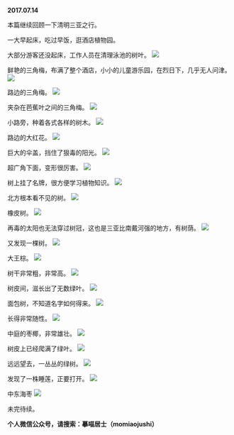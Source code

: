 
          
**2017.07.14**

本篇继续回顾一下清明三亚之行。

一大早起床，吃过早饭，逛酒店植物园。

大部分游客还没起床，工作人员在清理泳池的树叶。
![](http://wx3.sinaimg.cn/large/627d9660ly1fhj03emw06j20yg0mz797.jpg)


鲜艳的三角梅，布满了整个酒店，小小的儿童游乐园，在烈日下，几乎无人问津。
![](http://wx3.sinaimg.cn/large/627d9660ly1fhj03dbr1tj20yg0mz100.jpg)


路边的三角梅。
![](http://wx3.sinaimg.cn/large/627d9660ly1fhj03amtdcj20yg0mzjzt.jpg)


夹杂在芭蕉叶之间的三角梅。
![](http://wx3.sinaimg.cn/large/627d9660ly1fhj03egf3dj20yg0mzth6.jpg)


小路旁，种着各式各样的树木。
![](http://wx3.sinaimg.cn/large/627d9660ly1fhj03byhbgj20yg0mztfb.jpg)


路边的大红花。
![](http://wx3.sinaimg.cn/large/627d9660ly1fhj03cjkt6j20yg0mzn1i.jpg)


巨大的伞盖，挡住了狠毒的阳光。
![](http://wx3.sinaimg.cn/large/627d9660ly1fhj03c65t9j20yg0mz0z7.jpg)


超广角下面，变形很厉害。
![](http://wx3.sinaimg.cn/large/627d9660ly1fhj03ccsa6j20yg0mzgrs.jpg)


树上挂了名牌，很方便学习植物知识。
![](http://wx3.sinaimg.cn/large/627d9660ly1fhj039wrvoj20yg0mzahf.jpg)


北方根本看不见的树。
![](http://wx3.sinaimg.cn/large/627d9660ly1fhj03bt0k5j20yg0mz46e.jpg)


橡皮树。
![](http://wx3.sinaimg.cn/large/627d9660ly1fhj03d4764j20yg0mzwnh.jpg)


再毒的太阳也无法穿过树冠，这也是三亚比南戴河强的地方，有树荫。
![](http://wx3.sinaimg.cn/large/627d9660ly1fhj03cr6qqj20yg0mzjyb.jpg)


又发现一棵树。
![](http://wx3.sinaimg.cn/large/627d9660ly1fhj03au74bj20yg0mzjzm.jpg)


大王棕。
![](http://wx3.sinaimg.cn/large/627d9660ly1fhj03e9iitj20yg0mztf5.jpg)


树干非常粗，非常高。
![](http://wx3.sinaimg.cn/large/627d9660ly1fhj03b74s0j20yg0mzwjj.jpg)


树皮间，滋长出了无数绿叶。
![](http://wx3.sinaimg.cn/large/627d9660ly1fhj03e3hqdj20yg0mz7aj.jpg)


面包树，不知道名字如何得来。
![](http://wx3.sinaimg.cn/large/627d9660ly1fhj03cy3njj20yg0mzzs7.jpg)


长得非常随性。
![](http://wx3.sinaimg.cn/large/627d9660ly1fhj03abl5rj20yg0mzgra.jpg)


中庭的枣椰，非常雄壮。
![](http://wx3.sinaimg.cn/large/627d9660ly1fhj03divrlj20yg0mzgs8.jpg)


树皮上已经爬满了绿叶。
![](http://wx3.sinaimg.cn/large/627d9660ly1fhj03dp033j20yg0mz0z9.jpg)


远远望去，一丛丛的绿树。
![](http://wx3.sinaimg.cn/large/627d9660ly1fhj03blceaj20yg0mzn48.jpg)


发现了一株睡莲，正要打开。
![](http://wx3.sinaimg.cn/large/627d9660ly1fhj03beqq1j20yg0mzgop.jpg)


中东海枣
![](http://wx3.sinaimg.cn/large/627d9660ly1fhj03b0pbzj20yg0mzdm4.jpg)


未完待续。


**个人微信公众号，请搜索：摹喵居士（momiaojushi）**

        